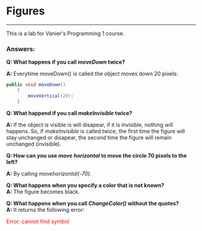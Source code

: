 # Figures
---
This is a lab for Vanier's Programming 1 course.

### Answers:

**Q: What happens if you call *moveDown* twice?**  

**A:** Everytime moveDown() is called the object moves down 20 pixels:
``` java
public void moveDown()
    {
        moveVertical(20);
    }
```

**Q: What happend if you call *makeInvisible* twice?**  

**A:** If the object is visible is will disapear, if it is invisible, nothing will happens. So, if *makeInvisible* is called twice, the first time the figure will stay unchanged or disapear, the second time the figure will remain unchanged (invisible).


**Q: How can you use *move horizontal* to move the circle 70 pixels to the left?**  

**A:** By calling *movehorizontal(-70)*.  

**Q: What happens when you specify a color that is not known?**  
**A:** The figure becomes black.  

**Q: What happens when you call *ChangeColor()* without the quotes?**  
**A:** It returns the following error:
<p style="color : red"> Error: cannot find symbol</p>
